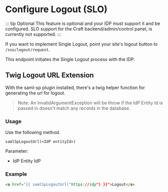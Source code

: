 # Configure Logout (SLO)

::: tip Optional
This feature is optional and your IDP must support it and be configured. SLO support for the Craft backend/admin/control
panel, is currently not supported.
:::

If you want to implement Single Logout, point your site's logout button to `/sso/logout/request`.

This endpoint initiates the Single Logout process with the IDP.

## Twig Logout URL Extension
With the saml-sp plugin installed, there's a twig helper function for generating the url for logout.

> Note: An InvalidArgumentException will be throw if the IdP Entity Id is passed in doesn't match 
> any records in the database.

### Usage
Use the following method.

`samlSpLogoutUrl(<IdP entityId>)`

Parameter:
- IdP Entity IdP

### Example

```html
<a href="{{ samlSpLogoutUrl("https://idp") }}">Logout</a>
```
